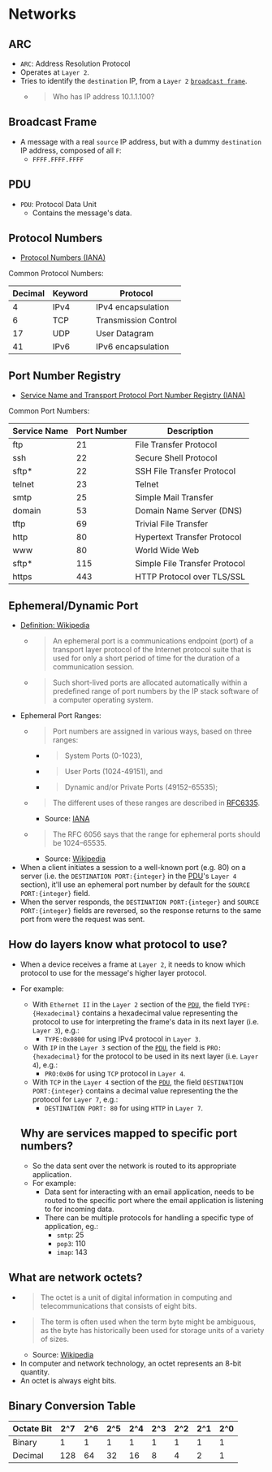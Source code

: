 # Networks

## ARC

* `ARC`: Address Resolution Protocol
* Operates at `Layer 2`.
* Tries to identify the `destination` IP, from a `Layer 2` [`broadcast frame`](network_concepts.md#broadcast-frame).
  * > Who has IP address 10.1.1.100?

## Broadcast Frame

* A message with a real `source` IP address, but with a dummy `destination` IP address, composed of all `F`:
  * `FFFF.FFFF.FFFF`

## PDU

* `PDU`: Protocol Data Unit
  * Contains the message's data.

## Protocol Numbers

* [Protocol Numbers (IANA)](https://www.iana.org/assignments/protocol-numbers/protocol-numbers.xhtml)

Common Protocol Numbers:  

| Decimal | Keyword | Protocol |
| ------- | ------- | -------- |
| 4	| IPv4	| IPv4 encapsulation| 
| 6	 | TCP |	Transmission Control |
| 17 | 	UDP |	User Datagram |
| 41 | 	IPv6 |	IPv6 encapsulation |

## Port Number Registry

* [Service Name and Transport Protocol Port Number Registry (IANA)](https://www.iana.org/assignments/service-names-port-numbers/service-names-port-numbers.xhtml)

Common Port Numbers:

| Service Name | Port Number | Description |
| ------------ | ----------- | ----------- |
| ftp | 21 | File Transfer Protocol |
| ssh | 22 | Secure Shell Protocol |
| sftp* | 22 | SSH File Transfer Protocol |
| telnet | 23 | Telnet |
| smtp | 25 | Simple Mail Transfer |
| domain | 53 | Domain Name Server (DNS) |
| tftp	| 69	| Trivial File Transfer |
| http | 80 | Hypertext Transfer Protocol |
| www | 80 | World Wide Web |
| sftp* | 115 | Simple File Transfer Protocol |
| https | 443 | HTTP Protocol over TLS/SSL |

## Ephemeral/Dynamic Port

* [Definition: Wikipedia](https://en.wikipedia.org/wiki/Ephemeral_port)
  * > An ephemeral port is a communications endpoint (port) of a transport layer protocol of the Internet protocol suite that is used for only a short period of time for the duration of a communication session.
  * > Such short-lived ports are allocated automatically within a predefined range of port numbers by the IP stack software of a computer operating system.
* Ephemeral Port Ranges:
  * > Port numbers are assigned in various ways, based on three ranges: 
    * > System Ports (0-1023),
    * > User Ports (1024-49151), and 
    * > Dynamic and/or Private Ports (49152-65535); 
  * > The different uses of these ranges are described in [RFC6335](https://www.rfc-editor.org/rfc/rfc6335.html).
    * Source: [IANA](https://www.iana.org/assignments/service-names-port-numbers/service-names-port-numbers.xhtml?search=telnet)
  * > The RFC 6056 says that the range for ephemeral ports should be 1024–65535.
    * Source: [Wikipedia](https://en.wikipedia.org/wiki/Ephemeral_port#Range)
* When a client initiates a session to a well-known port (e.g. 80) on a server (i.e. the `DESTINATION PORT:{integer}` in the [PDU](network_concepts.md#pdu)'s `Layer 4` section), it'll use an ephemeral port number by default for the `SOURCE PORT:{integer}` field.
* When the server responds, the `DESTINATION PORT:{integer}` and `SOURCE PORT:{integer}` fields are reversed, so the response returns to the same port from were the request was sent.

## How do layers know what protocol to use?

* When a device receives a frame at `Layer 2`, it needs to know which protocol to use for the message's higher layer protocol.
* For example:
  * With `Ethernet II` in the `Layer 2` section of the [`PDU`](network_concepts.md#pdu), the field `TYPE:{Hexadecimal}` contains a hexadecimal value representing the protocol to use for interpreting the frame's data in its next layer (i.e. `Layer 3`), e.g.:
    * `TYPE:0x0800` for using IPv4 protocol in `Layer 3`.
  * With `IP` in the `Layer 3` section of the [`PDU`](network_concepts.md#pdu), the field is `PRO:{hexadecimal}` for the protocol to be used in its next layer (i.e. `Layer 4`), e.g.:
    * `PRO:0x06` for using `TCP` protocol in `Layer 4`.
  * With `TCP` in the `Layer 4` section of the [`PDU`](network_concepts.md#pdu), the field `DESTINATION PORT:{integer}` contains a decimal value representing the the protocol for `Layer 7`, e.g.:
    * `DESTINATION PORT: 80` for using `HTTP` in `Layer 7`.

  ## Why are services mapped to specific port numbers?

  * So the data sent over the network is routed to its appropriate application.
  * For example:
    * Data sent for interacting with an email application, needs to be routed to the specific port where the email application is listening to for incoming data.
    * There can be multiple protocols for handling a specific type of application, eg.:
      * `smtp`: 25
      * `pop3`: 110
      * `imap`: 143

## What are network octets?

* > The octet is a unit of digital information in computing and telecommunications that consists of eight bits.
* > The term is often used when the term byte might be ambiguous, as the byte has historically been used for storage units of a variety of sizes.
  * Source: [Wikipedia](https://en.wikipedia.org/wiki/Octet_(computing))
* In computer and network technology, an octet represents an 8-bit quantity.
* An octet is always eight bits.

## Binary Conversion Table

| Octate Bit | 2^7 | 2^6 | 2^5 | 2^4 | 2^3 | 2^2 | 2^1 | 2^0 |
| ---------- | --- | --- | --- | --- | --- | --- | --- | --- |
| Binary     |  1  |  1  |  1  |  1  |  1  |  1  |  1  |  1  |
| Decimal    | 128 |  64 |  32 |  16 |  8  |  4  |  2  |  1  |
  